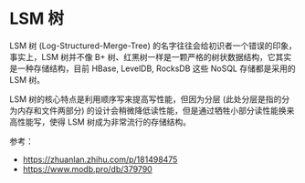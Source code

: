 # LSM 树

LSM 树 (Log-Structured-Merge-Tree) 的名字往往会给初识者一个错误的印象，事实上，LSM 树并不像 B+ 树、红黑树一样是一颗严格的树状数据结构，它其实是一种存储结构，目前 HBase, LevelDB, RocksDB 这些 NoSQL 存储都是采用的 LSM 树。  

LSM 树的核心特点是利用顺序写来提高写性能，但因为分层 (此处分层是指的分为内存和文件两部分) 的设计会稍微降低读性能，但是通过牺牲小部分读性能换来高性能写，使得 LSM 树成为非常流行的存储结构。  

参考：  
* https://zhuanlan.zhihu.com/p/181498475
* https://www.modb.pro/db/379790

